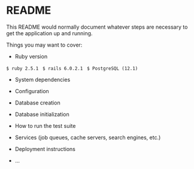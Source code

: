 # README

This README would normally document whatever steps are necessary to get the
application up and running.

Things you may want to cover:

* Ruby version

```$ ruby 2.5.1 ```
```$ rails 6.0.2.1 ```
```$ PostgreSQL (12.1)```

* System dependencies

* Configuration

* Database creation

* Database initialization

* How to run the test suite

* Services (job queues, cache servers, search engines, etc.)

* Deployment instructions

* ...
